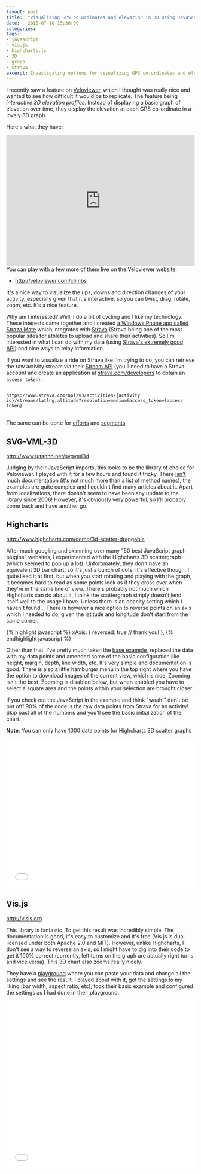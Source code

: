 ```yaml
---
layout: post
title:  "Visualizing GPS co-ordinates and elevation in 3D using JavaScript"
date:   2015-07-16 15:30:00
categories:
tags:
- javascript
- vis.js
- highcharts.js
- 3D
- graph
- strava
excerpt: Investigating options for visualizing GPS co-ordinates and elevation in interactive 3D charts using JavaScript.
---
```


I recently saw a feature on <a href="http://blog.veloviewer.com/interactive3d-elevation-profiles" target="_blank">Veloviewer</a>, which I thought was really nice and wanted to see how difficult it would be to replicate. The feature being _interactive 3D elevation profiles_. Instead of displaying a basic graph of elevation over time, they display the elevation at each GPS co-ordinate in a lovely 3D graph.

Here's what they have:

<iframe class="segEmbed" style="width:100%;height:350px;" src="http://veloviewer.com/segment/4397805/embed?" frameborder="0" scrolling="no"></iframe>

<br>
You can play with a few more of them live on the Veloviewer website:

- <a href="http://veloviewer.com/climbs" target="_blank">http://veloviewer.com/climbs</a>

It's a nice way to visualize the ups, downs and direction changes of your activity, especially given that it's interactive, so you can twist, drag, rotate, zoom, etc. It's a nice feature.

Why am I interested? Well, I do a bit of cycling and I like my technology. These interests came together and I created <a href="https://www.microsoft.com/en-gb/store/apps/straza-mate/9nblggh0cn1r" target="_blank">a Windows Phone app called Straza Mate</a> which integrates with <a href="https://www.strava.com">Strava</a> (Strava being one of the most popular sites for athletes to upload and share their activities). So I'm interested in what I can do with my data (using <a href="http://strava.github.io/api/" target="_blank">Strava's extremely good API</a>) and nice ways to relay information.

If you want to visualize a ride on Strava like I'm trying to do, you can retrieve the raw activity stream via their <a href="http://strava.github.io/api/v3/streams/" target="_blank">Stream API</a> (you'll need to have a Strava account and create an application at [strava.com/developers](http://strava.com/developers) to obtain an <code>access_token</code>).

<pre>
<code>
https://www.strava.com/api/v3/activities/{activity id}/streams/latlng,altitude?resolution=medium&access_token={access token}
</code>
</pre>

The same can be done for <a href="http://strava.github.io/api/v3/streams/#effort" target="_blank">efforts</a> and <a href="http://strava.github.io/api/v3/streams/#segment" target="_blank">segments</a>.

<h2>SVG-VML-3D</h2>
<a href="http://www.lutanho.net/svgvml3d">http://www.lutanho.net/svgvml3d</a>

Judging by their JavaScript imports, this looks to be the library of choice for Veloviewer. I played with it for a few hours and found it tricky. There <a href="http://www.lutanho.net/svgvml3d/svgvml3d_doc.html" target="_blank">isn't much documentation</a> (it's not much more than a list of method names), the examples are quite complex and I couldn't find many articles about it. Apart from localizations, there doesn't seem to have been any update to the library since 2006! However, it's obviously very powerful, so I'll probably come back and have another go.


<h2>Highcharts</h2>

<a href="http://www.highcharts.com/demo/3d-scatter-draggable">http://www.highcharts.com/demo/3d-scatter-draggable</a>

After much googling and skimming over many "50 best JavaScript graph plugins" websites, I experimented with the Highcharts 3D scattergraph (which seemed to pop up a lot). Unfortunately, they don't have an equivalent 3D bar chart, so it's just a bunch of dots. It's effective though. I quite liked it at first, but when you start rotating and playing with the graph, it becomes hard to read as some points look as if they cross over when they're in the same line of view. There's probably not much which Highcharts can do about it, I think the scattergraph simply doesn't lend itself well to the usage I have. Unless there is an opacity setting which I haven't found... There is however a nice option to reverse points on an axis which I needed to do, given the latitude and longitude don't start from the same corner.

{% highlight javascript %}
xAxis: {
    reversed: true // thank you!
},
{% endhighlight javascript %}


Other than that, I've pretty much taken the <a href="http://jsfiddle.net/gh/get/jquery/1.9.1/highslide-software/highcharts.com/tree/master/samples/highcharts/demo/3d-scatter-draggable/" target="_blank">base example</a>, replaced the data with my data points and amended some of the basic configuration like height, margin, depth, line width, etc. It's very simple and documentation is good. There is also a little hamburger menu in the top right where you have the option to download images of the current view, which is nice. Zooming isn't the best. Zooming is disabled below, but when enabled you have to select a square area and the points within your selection are brought closer.

If you check out the JavaScript in the example and think "woah!" don't be put off! 90% of the code is the raw data points from Strava for an activity! Skip past all of the numbers and you'll see the basic initialization of the chart.

<b>Note</b>: You can only have 1000 data points for Highcharts 3D scatter graphs

<iframe width="100%" height="400" src="//jsfiddle.net/spencerooni/wgqemr8v/11/embedded/result,js,resources,html,css" allowfullscreen="allowfullscreen" frameborder="0"></iframe>

<br>

<h2>Vis.js</h2>
<a href="http://visjs.org">http://visjs.org</a>

This library is fantastic. To get this result was incredibly simple. The documentation is good, it's easy to customize and it's free (Vis.js is dual licensed under both Apache 2.0 and MIT). However, unlike Highcharts, I don't see a way to reverse an axis, so I might have to dig into their code to get it 100% correct (currently, left turns on the graph are actually right turns and vice versa). This 3D chart also zooms really nicely.

They have a <a href="http://visjs.org/examples/graph3d/playground/index.html" target="_blank">playground</a> where you can paste your data and change all the settings and see the result. I played about with it, got the settings to my liking (bar width, aspect ratio, etc), took their basic example and configured the settings as I had done in their playground.

<iframe width="100%" height="450" src="//jsfiddle.net/spencerooni/tgaLjjdq/2/embedded/result,js,resources,html" allowfullscreen="allowfullscreen" frameborder="0"></iframe>

